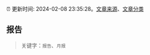 :alarm_clock: 更新时间: 2024-02-08 23:35:28。[文章来源](/README.md)、[文章分类](/TAGS.md)

## 报告


> 关键字：`报告`、`月报`




